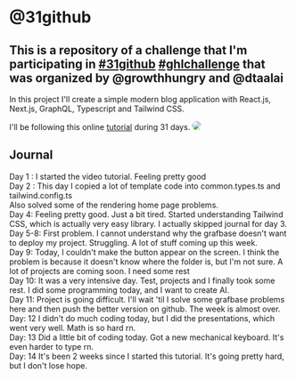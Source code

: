 # @31github

This is a repository of a challenge that I'm participating in [#31github](https://www.instagram.com/p/CzRBtg0IDyx/) [#ghlchallenge](https://www.instagram.com/p/CzRBtg0IDyx/)
that was organized by <strong> @growthhungry </strong> and <strong> @dtaalai </strong>
--------------------------------
In this project I'll create a simple modern blog application with React.js, Next.js, GraphQL, Typescript and Tailwind CSS.

I'll be following this online [tutorial](https://www.youtube.com/watch?v=986hztrfaSQ) during 31 days.
[<img src="https://www.nextplc.co.uk/~/media/Images/N/Next-PLC-V2/content-images/image-gallery/logos/next-black-v2-logo.jpg" style="max-width: 75%; height: auto; border-radius: 8px;">
](https://nextjs.org/)


## Journal
Day 1 : I started the video tutorial. Feeling pretty good
<br/>
Day 2 : This day I copied a lot of template code into common.types.ts and tailwind.config.ts 
<br/>
Also solved some of the rendering home page problems.
<br/>
Day 4:
Feeling pretty good. Just a bit tired. Started understanding Tailwind CSS, which is actually very easy library. I actually skipped journal for day 3.
<br/>
Day 5-8:
First problem. I cannot understand why the grafbase doesn't want to deploy my project. Struggling. A lot of stuff coming up this week.
<br/>
Day 9:
Today, I couldn't make the button appear on the screen. I think the problem is because it doesn't know where the folder is, but I'm not sure. A lot of projects are coming soon. I need some rest
<br/>
Day 10:
It was a very intensive day. Test, projects and I finally took some rest. I did some programming today, and I want to create AI.
<br/>
Day 11:
Project is going difficult. I'll wait 'til I solve some grafbase problems here and then push the better version on github. The week is almost over.
<br/>
Day: 12
I didn't do much coding today, but I did the presentations, which went very well. Math is so hard rn.
<br/>
Day: 13
Did a little bit of coding today. Got a new mechanical keyboard. It's even harder to type rn.
<br/>
Day: 14
It's been 2 weeks since I started this tutorial. It's going pretty hard, but I don't lose hope.